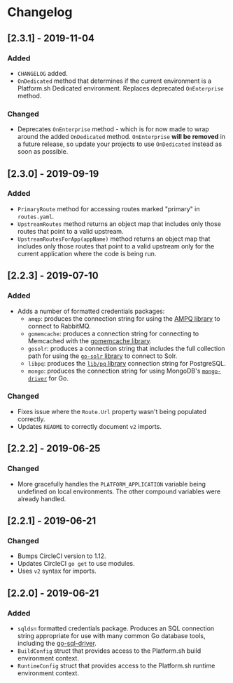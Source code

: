 # Changelog

## [2.3.1] - 2019-11-04

### Added

* `CHANGELOG` added.
* `OnDedicated` method that determines if the current environment is a Platform.sh Dedicated environment. Replaces deprecated `OnEnterprise` method.

### Changed

* Deprecates `OnEnterprise` method - which is for now made to wrap around the added `OnDedicated` method. `OnEnterprise` **will be removed** in a future release, so update your projects to use `OnDedicated` instead as soon as possible.

## [2.3.0] - 2019-09-19

### Added

* `PrimaryRoute` method for accessing routes marked "primary" in `routes.yaml`.
* `UpstreamRoutes` method returns an object map that includes only those routes that point to a valid upstream.
* `UpstreamRoutesForApp(appName)` method returns an object map that includes only those routes that point to a valid upstream only for the current application where the code is being run.

## [2.2.3] - 2019-07-10

### Added

* Adds a number of formatted credentials packages:
  * `amqp`: produces the connection string for using the [AMPQ library](https://github.com/streadway/amqp) to connect to RabbitMQ.
  * `gomemcache`: produces a connection string for connecting to Memcached with the [gomemcache library](https://github.com/bradfitz/gomemcache).
  * `gosolr`: produces a connection string that includes the full collection path for using the [`go-solr` library](https://github.com/rtt/Go-Solr) to connect to Solr.
  * `libpq`: produces the [`lib/pq` library](https://github.com/lib/pq) connection string for PostgreSQL.
  * `mongo`: produces the connection string for using MongoDB's [`mongo-driver`](https://github.com/mongodb/mongo-go-driver) for Go.

### Changed

* Fixes issue where the `Route.Url` property wasn't being populated correctly.
* Updates `README` to correctly document `v2` imports.

## [2.2.2] - 2019-06-25

### Changed

* More gracefully handles the `PLATFORM_APPLICATION` variable being undefined on local environments. The other compound variables were already handled.

## [2.2.1] - 2019-06-21

### Changed

* Bumps CircleCI version to 1.12.
* Updates CircleCI `go get` to use modules.
* Uses `v2` syntax for imports.

## [2.2.0] - 2019-06-21

### Added

* `sqldsn` formatted credentials package. Produces an SQL connection string appropriate for use with many common Go database tools, including the [go-sql-driver](https://github.com/go-sql-driver/mysql).
* `BuildConfig` struct that provides access to the Platform.sh build environment context.
* `RuntimeConfig` struct that provides access to the Platform.sh runtime environment context.
